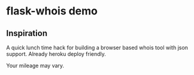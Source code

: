 # flask-whois demo

## Inspiration

A quick lunch time hack for building a browser based whois tool with json support. Already heroku deploy friendly.

Your mileage may vary. 
